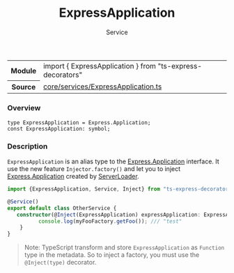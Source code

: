 <header class="symbol-info-header">    <h1 id="expressapplication">ExpressApplication</h1>    <label class="symbol-info-type-label service">Service</label>      </header>
<section class="symbol-info">      <table class="is-full-width">        <tbody>        <tr>          <th>Module</th>          <td>            <div class="lang-typescript">                <span class="token keyword">import</span> { ExpressApplication }                 <span class="token keyword">from</span>                 <span class="token string">"ts-express-decorators"</span>                            </div>          </td>        </tr>        <tr>          <th>Source</th>          <td>            <a href="https://romakita.github.io/ts-express-decorators/#//blob/v2.4.2/src/core/services/ExpressApplication.ts#L0-L0">                core/services/ExpressApplication.ts            </a>        </td>        </tr>                </tbody>      </table>    </section>

### Overview

<pre><code class="typescript-lang">type ExpressApplication = Express.Application<span class="token punctuation">;</span>
<span class="token keyword">const</span> ExpressApplication<span class="token punctuation">:</span> symbol<span class="token punctuation">;</span></code></pre>

### Description

`ExpressApplication` is an alias type to the [Express.Application](http://expressjs.com/fr/4x/api.html#app) interface. It use the new feature `Injector.factory()` and let you to inject [Express.Application](http://expressjs.com/fr/4x/api.html#app) created by [ServerLoader](docs/server-loader.md).

```typescript
import {ExpressApplication, Service, Inject} from "ts-express-decorators";

@Service()
export default class OtherService {
   constructor(@Inject(ExpressApplication) expressApplication: ExpressApplication){
          console.log(myFooFactory.getFoo()); /// "test"
    }
}
```

> Note: TypeScript transform and store `ExpressApplication` as `Function` type in the metadata. So to inject a factory, you must use the `@Inject(type)` decorator.
